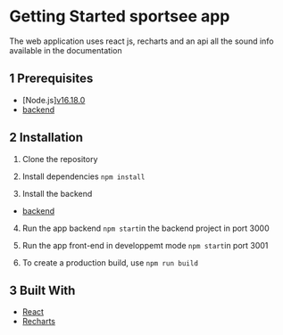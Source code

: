 # Getting Started sportsee app
The web application uses react js, recharts and an api all the sound info available in the documentation
## 1 Prerequisites
- [Node.js][v16.18.0](https://nodejs.org/en/)
- [backend](https://github.com/OpenClassrooms-Student-Center/P9-front-end-dashboard)

## 2 Installation
1. Clone the repository

2. Install dependencies
`npm install`

3. Install the backend
- [backend](https://github.com/OpenClassrooms-Student-Center/P9-front-end-dashboard)

4. Run the app backend
`npm start`in the backend project in port 3000

5. Run the app front-end in developpemt mode
`npm start`in port 3001

6. To create a production build, use `npm run build`


## 3 Built With
- [React](https://reactjs.org/)
- [Recharts](http://recharts.org/en-US/)